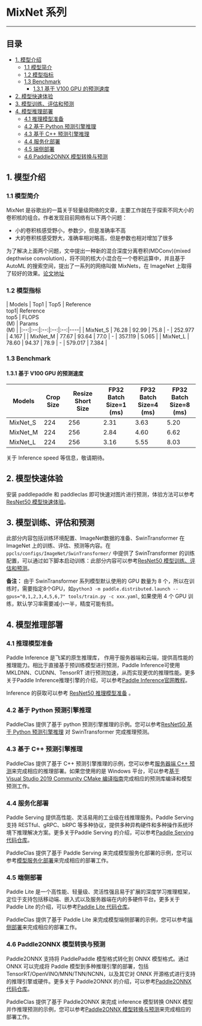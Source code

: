 # MixNet 系列
-----

## 目录

- [1. 模型介绍](#1)
    - [1.1 模型简介](#1.1)
    - [1.2 模型指标](#1.2)
    - [1.3 Benchmark](#1.3)
      - [1.3.1 基于 V100 GPU 的预测速度](#1.3.1)
- [2. 模型快速体验](#2)
- [3. 模型训练、评估和预测](#3)
- [4. 模型推理部署](#4)
  - [4.1 推理模型准备](#4.1)
  - [4.2 基于 Python 预测引擎推理](#4.2)
  - [4.3 基于 C++ 预测引擎推理](#4.3)
  - [4.4 服务化部署](#4.4)
  - [4.5 端侧部署](#4.5)
  - [4.6 Paddle2ONNX 模型转换与预测](#4.6)

<a name='1'></a>

## 1. 模型介绍

<a name='1.1'></a>

### 1.1 模型简介

MixNet 是谷歌出的一篇关于轻量级网络的文章，主要工作就在于探索不同大小的卷积核的组合。作者发现目前网络有以下两个问题：

- 小的卷积核感受野小，参数少，但是准确率不高
- 大的卷积核感受野大，准确率相对略高，但是参数也相对增加了很多

为了解决上面两个问题，文中提出一种新的混合深度分离卷积(MDConv)(mixed depthwise convolution)，将不同的核大小混合在一个卷积运算中，并且基于 AutoML 的搜索空间，提出了一系列的网络叫做 MixNets，在 ImageNet 上取得了较好的效果。[论文地址](https://arxiv.org/pdf/1907.09595.pdf)

<a name='1.2'></a>

### 1.2 模型指标

| Models | Top1 | Top5 | Reference<br>top1| Reference<br>top5 | FLOPS<br>(M) | Params<br/>(M) |
|:--:|:--:|:--:|:--:|:--:|----|
| MixNet_S | 76.28 | 92.99 | 75.8 | - | 252.977 | 4.167 |
| MixNet_M | 77.67 | 93.64 | 77.0 | - | 357.119 | 5.065 |
| MixNet_L | 78.60 | 94.37 | 78.9 | - | 579.017 | 7.384 |

### 1.3 Benchmark

<a name='1.3.1'></a>

#### 1.3.1 基于 V100 GPU 的预测速度

| Models   | Crop Size | Resize Short Size | FP32<br/>Batch Size=1<br/>(ms) | FP32<br/>Batch Size=4<br/>(ms) | FP32<br/>Batch Size=8<br/>(ms) |
| -------- | --------- | ----------------- | ------------------------------ | ------------------------------ | ------------------------------ |
| MixNet_S | 224       | 256               | 2.31                           | 3.63                           | 5.20                           |
| MixNet_M | 224       | 256               | 2.84                           | 4.60                           | 6.62                           |
| MixNet_L | 224       | 256               | 3.16                           | 5.55                           | 8.03                           |

关于 Inference speed 等信息，敬请期待。

<a name="2"></a>  

## 2. 模型快速体验

安装 paddlepaddle 和 paddleclas 即可快速对图片进行预测，体验方法可以参考[ResNet50 模型快速体验](./ResNet.md#2-模型快速体验)。

<a name="3"></a>

## 3. 模型训练、评估和预测


此部分内容包括训练环境配置、ImageNet数据的准备、SwinTransformer 在 ImageNet 上的训练、评估、预测等内容。在 `ppcls/configs/ImageNet/SwinTransformer/` 中提供了 SwinTransformer 的训练配置，可以通过如下脚本启动训练：此部分内容可以参考[ResNet50 模型训练、评估和预测](./ResNet.md#3-模型训练评估和预测)。

**备注：** 由于 SwinTransformer 系列模型默认使用的 GPU 数量为 8 个，所以在训练时，需要指定8个GPU，如`python3 -m paddle.distributed.launch --gpus="0,1,2,3,4,5,6,7" tools/train.py -c xxx.yaml`, 如果使用 4 个 GPU 训练，默认学习率需要减小一半，精度可能有损。


<a name="4"></a>

## 4. 模型推理部署

<a name="4.1"></a>

### 4.1 推理模型准备

Paddle Inference 是飞桨的原生推理库， 作用于服务器端和云端，提供高性能的推理能力。相比于直接基于预训练模型进行预测，Paddle Inference可使用 MKLDNN、CUDNN、TensorRT 进行预测加速，从而实现更优的推理性能。更多关于Paddle Inference推理引擎的介绍，可以参考[Paddle Inference官网教程](https://www.paddlepaddle.org.cn/documentation/docs/zh/guides/infer/inference/inference_cn.html)。

Inference 的获取可以参考 [ResNet50 推理模型准备](./ResNet.md#41-推理模型准备) 。

<a name="4.2"></a>

### 4.2 基于 Python 预测引擎推理

PaddleClas 提供了基于 python 预测引擎推理的示例。您可以参考[ResNet50 基于 Python 预测引擎推理](./ResNet.md#42-基于-python-预测引擎推理) 对 SwinTransformer 完成推理预测。

<a name="4.3"></a>

### 4.3 基于 C++ 预测引擎推理

PaddleClas 提供了基于 C++ 预测引擎推理的示例，您可以参考[服务器端 C++ 预测](../inference_deployment/cpp_deploy.md)来完成相应的推理部署。如果您使用的是 Windows 平台，可以参考[基于 Visual Studio 2019 Community CMake 编译指南](../inference_deployment/cpp_deploy_on_windows.md)完成相应的预测库编译和模型预测工作。

<a name="4.4"></a>

### 4.4 服务化部署

Paddle Serving 提供高性能、灵活易用的工业级在线推理服务。Paddle Serving 支持 RESTful、gRPC、bRPC 等多种协议，提供多种异构硬件和多种操作系统环境下推理解决方案。更多关于Paddle Serving 的介绍，可以参考[Paddle Serving 代码仓库](https://github.com/PaddlePaddle/Serving)。

PaddleClas 提供了基于 Paddle Serving 来完成模型服务化部署的示例，您可以参考[模型服务化部署](../inference_deployment/paddle_serving_deploy.md)来完成相应的部署工作。

<a name="4.5"></a>

### 4.5 端侧部署

Paddle Lite 是一个高性能、轻量级、灵活性强且易于扩展的深度学习推理框架，定位于支持包括移动端、嵌入式以及服务器端在内的多硬件平台。更多关于 Paddle Lite 的介绍，可以参考[Paddle Lite 代码仓库](https://github.com/PaddlePaddle/Paddle-Lite)。

PaddleClas 提供了基于 Paddle Lite 来完成模型端侧部署的示例，您可以参考[端侧部署](../inference_deployment/paddle_lite_deploy.md)来完成相应的部署工作。

<a name="4.6"></a>

### 4.6 Paddle2ONNX 模型转换与预测

Paddle2ONNX 支持将 PaddlePaddle 模型格式转化到 ONNX 模型格式。通过 ONNX 可以完成将 Paddle 模型到多种推理引擎的部署，包括TensorRT/OpenVINO/MNN/TNN/NCNN，以及其它对 ONNX 开源格式进行支持的推理引擎或硬件。更多关于 Paddle2ONNX 的介绍，可以参考[Paddle2ONNX 代码仓库](https://github.com/PaddlePaddle/Paddle2ONNX)。

PaddleClas 提供了基于 Paddle2ONNX 来完成 inference 模型转换 ONNX 模型并作推理预测的示例，您可以参考[Paddle2ONNX 模型转换与预测](@shuilong)来完成相应的部署工作。
